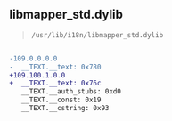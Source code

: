 ## libmapper_std.dylib

> `/usr/lib/i18n/libmapper_std.dylib`

```diff

-109.0.0.0.0
-  __TEXT.__text: 0x780
+109.100.1.0.0
+  __TEXT.__text: 0x76c
   __TEXT.__auth_stubs: 0xd0
   __TEXT.__const: 0x19
   __TEXT.__cstring: 0x93

```
